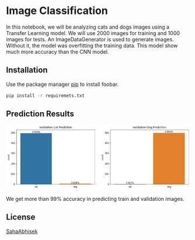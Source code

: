 # Image Classification

In this notebook, we will be analyzing cats and dogs images using a Transfer Learning model. We will use 2000 images for training and 1000 images for tests. An ImageDataGenerator is used to generate images. Without it, the model was overfitting the training data. This model show much more accuracy than the CNN model.

## Installation

Use the package manager [pip](https://pip.pypa.io/en/stable/) to install foobar.

```bash
pip install -r requiremets.txt
```

## Prediction Results
<p align="center">
  <img src="https://github.com/SahaAbhisek/Binary-Image-Classification_using-InceptionV3/blob/main/images/results1.png" width="650" hight="650" title="Prediction Results">
</p>

We get more than 99% accuracy in predicting train and validation images.


## License
[SahaAbhisek](https://github.com/SahaAbhisek/)

